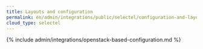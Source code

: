 ```yaml
---
title: Layouts and configuration
permalink: en/admin/integrations/public/selectel/configuration-and-layout-scheme.html
cloud_type: selectel
---
```


{% include admin/integrations/openstack-based-configuration.md %}
